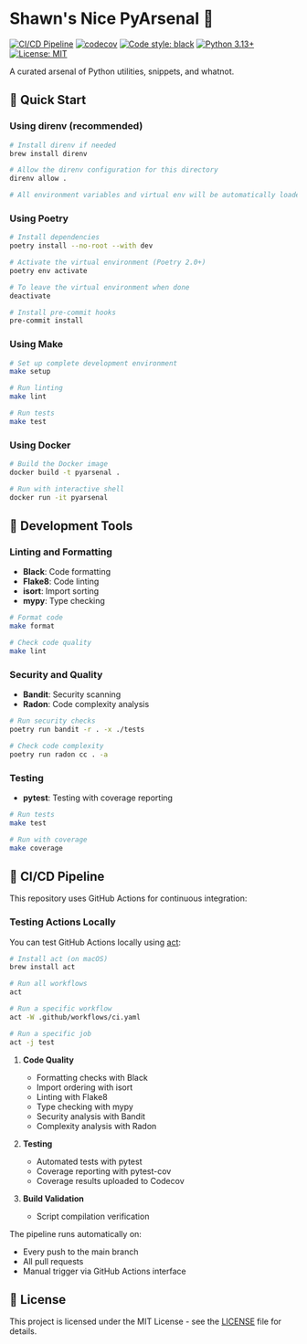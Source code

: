 # Shawn's Nice PyArsenal 🐍

[![CI/CD Pipeline](https://github.com/hsdp-smulford/shawns-nice-pyarsenal/actions/workflows/ci.yaml/badge.svg)](https://github.com/hsdp-smulford/shawns-nice-pyarsenal/actions/workflows/ci.yaml)
[![codecov](https://codecov.io/gh/hsdp-smulford/shawns-nice-pyarsenal/branch/main/graph/badge.svg)](https://codecov.io/gh/hsdp-smulford/shawns-nice-pyarsenal)
[![Code style: black](https://img.shields.io/badge/code%20style-black-000000.svg)](https://github.com/psf/black)
[![Python 3.13+](https://img.shields.io/badge/python-3.13+-blue.svg)](https://www.python.org/downloads/)
[![License: MIT](https://img.shields.io/badge/License-MIT-yellow.svg)](https://opensource.org/licenses/MIT)

A curated arsenal of Python utilities, snippets, and whatnot.

## 🚀 Quick Start

### Using direnv (recommended)

```bash
# Install direnv if needed
brew install direnv

# Allow the direnv configuration for this directory
direnv allow .

# All environment variables and virtual env will be automatically loaded when you enter the directory
```

### Using Poetry

```bash
# Install dependencies
poetry install --no-root --with dev

# Activate the virtual environment (Poetry 2.0+)
poetry env activate

# To leave the virtual environment when done
deactivate

# Install pre-commit hooks
pre-commit install
```

### Using Make

```bash
# Set up complete development environment
make setup

# Run linting
make lint

# Run tests
make test
```

### Using Docker

```bash
# Build the Docker image
docker build -t pyarsenal .

# Run with interactive shell
docker run -it pyarsenal
```

## 🧰 Development Tools

### Linting and Formatting

- **Black**: Code formatting
- **Flake8**: Code linting
- **isort**: Import sorting
- **mypy**: Type checking

```bash
# Format code
make format

# Check code quality
make lint
```

### Security and Quality

- **Bandit**: Security scanning
- **Radon**: Code complexity analysis

```bash
# Run security checks
poetry run bandit -r . -x ./tests

# Check code complexity
poetry run radon cc . -a
```

### Testing

- **pytest**: Testing with coverage reporting

```bash
# Run tests
make test

# Run with coverage
make coverage
```

## 🔄 CI/CD Pipeline

This repository uses GitHub Actions for continuous integration:

### Testing Actions Locally

You can test GitHub Actions locally using [act](https://github.com/nektos/act):

```bash
# Install act (on macOS)
brew install act

# Run all workflows
act

# Run a specific workflow
act -W .github/workflows/ci.yaml

# Run a specific job
act -j test
```

1. **Code Quality**
   - Formatting checks with Black
   - Import ordering with isort
   - Linting with Flake8
   - Type checking with mypy
   - Security analysis with Bandit
   - Complexity analysis with Radon

2. **Testing**
   - Automated tests with pytest
   - Coverage reporting with pytest-cov
   - Coverage results uploaded to Codecov

3. **Build Validation**
   - Script compilation verification

The pipeline runs automatically on:
- Every push to the main branch
- All pull requests
- Manual trigger via GitHub Actions interface

## 📄 License

This project is licensed under the MIT License - see the [LICENSE](LICENSE) file for details.
